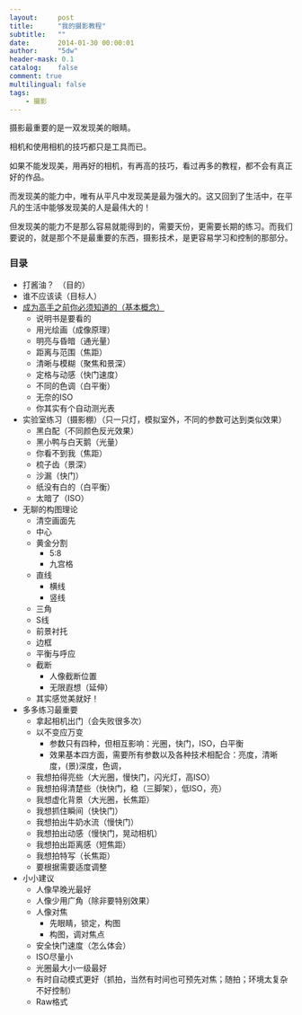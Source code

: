 ```yaml
---
layout:     post
title:      "我的摄影教程"
subtitle:   ""
date:       2014-01-30 00:00:01
author:     "5dw"
header-mask: 0.1
catalog:    false
comment: true
multilingual: false
tags:
    - 摄影
---
```


摄影最重要的是一双发现美的眼睛。

相机和使用相机的技巧都只是工具而已。

如果不能发现美，用再好的相机，有再高的技巧，看过再多的教程，都不会有真正好的作品。

而发现美的能力中，唯有从平凡中发现美是最为强大的。这又回到了生活中，在平凡的生活中能够发现美的人是最伟大的！

但发现美的能力不是那么容易就能得到的，需要天份，更需要长期的练习。而我们要说的，就是那个不是最重要的东西，摄影技术，是更容易学习和控制的那部分。

### 目录

* 打酱油？　（目的）
* 谁不应该读（目标人）
* [成为高手之前你必须知道的（基本概念）](http://www.5dw.top/2014/01/30/photography-1/)
	* 说明书是要看的
	* 用光绘画（成像原理）
	* 明亮与昏暗（通光量）
	* 距离与范围（焦距）
	* 清晰与模糊（聚焦和景深）
	* 定格与动感（快门速度）
	* 不同的色调（白平衡）
	* 无奈的ISO
	* 你其实有个自动测光表
* 实验室练习（摄影棚）（只一只灯，模拟室外，不同的参数可达到类似效果）
	* 黑白配（不同颜色反光效果）
	* 黑小鸭与白天鹅（光量）
	* 你看不到我（焦距）
	* 梳子齿（景深）
	* 沙漏（快门）
	* 纸没有白的（白平衡）
	* 太暗了（ISO）
* 无聊的构图理论
	* 清空画面先
	* 中心
	* 黄金分割
		* 5:8
		* 九宫格
	* 直线
		* 横线
		* 竖线
	* 三角
	* S线
	* 前景衬托
	* 边框
	* 平衡与呼应
	* 截断
		* 人像截断位置
		* 无限遐想（延伸）
	* 其实感觉美就好！
* 多多练习最重要
	* 拿起相机出门（会失败很多次）
	* 以不变应万变
		* 参数只有四种，但相互影响：光圈，快门，ISO，白平衡
		* 效果基本四方面，需要所有参数以及各种技术相配合：亮度，清晰度，(景)深度，色调，
	* 我想拍得亮些（大光圈，慢快门，闪光灯，高ISO）
	* 我想拍得清楚些（快快门，稳（三脚架），低ISO，亮）
	* 我想虚化背景（大光圈，长焦距）
	* 我想抓住瞬间（快快门）
	* 我想拍出牛奶水流（慢快门）
	* 我想拍出动感（慢快门，晃动相机）
	* 我想拍出距离感（短焦距）
	* 我想拍特写（长焦距）
	* 要根据需要适度调整
* 小小建议
	* 人像早晚光最好
	* 人像少用广角（除非要特别效果）
	* 人像对焦
		* 先眼睛，锁定，构图
		* 构图，调对焦点
	* 安全快门速度（怎么体会）
	* ISO尽量小
	* 光圈最大小一级最好
	* 有时自动模式更好（抓拍，当然有时间也可预先对焦；随拍；环境太复杂不好控制）
	* Raw格式

